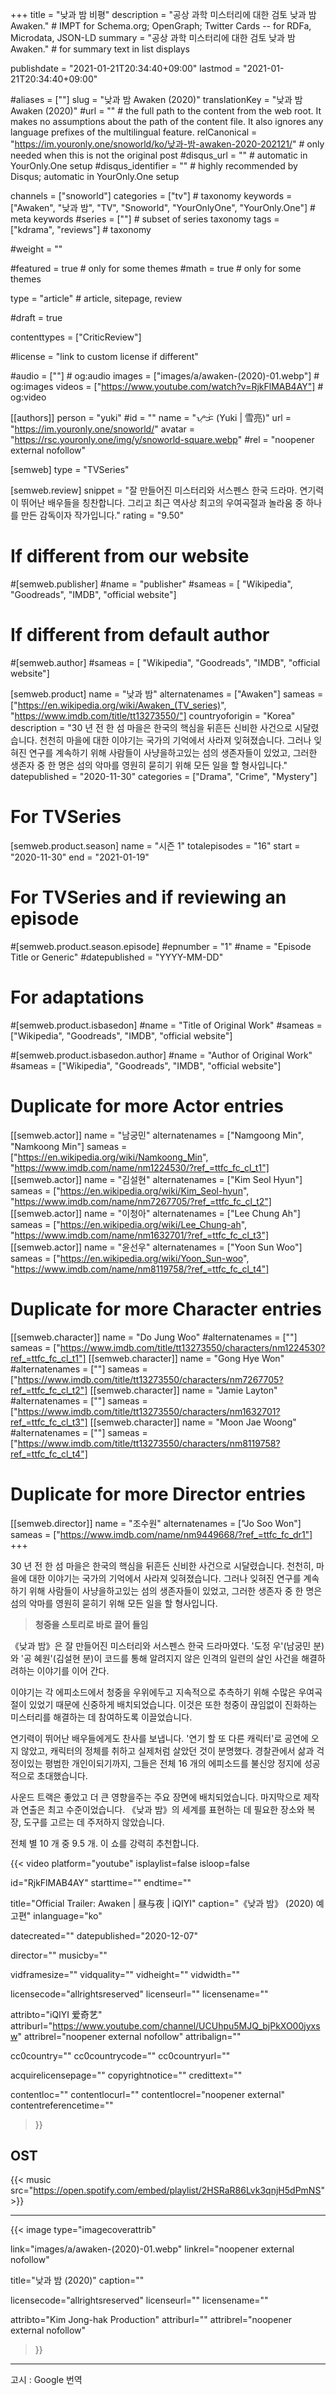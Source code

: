 +++
title = "낮과 밤 비평"
description = "공상 과학 미스터리에 대한 검토 낮과 밤 Awaken."													# IMPT for Schema.org; OpenGraph; Twitter Cards -- for RDFa, Microdata, JSON-LD
summary = "공상 과학 미스터리에 대한 검토 낮과 밤 Awaken."																											# for summary text in list displays

publishdate = "2021-01-21T20:34:40+09:00"
lastmod = "2021-01-21T20:34:40+09:00"

#aliases = [""]
slug = "낮과 밤 Awaken (2020)"
translationKey = "낮과 밤 Awaken (2020)"
#url = ""																														# the full path to the content from the web root. It makes no assumptions about the path of the content file. It also ignores any language prefixes of the multilingual feature.
relCanonical = "https://im.youronly.one/snoworld/ko/낮과-밤-awaken-2020-202121/"																									# only needed when this is not the original post
#disqus_url = ""                                                    # automatic in YourOnly.One setup
#disqus_identifier = ""                                             # highly recommended by Disqus; automatic in YourOnly.One setup

channels = ["snoworld"]
categories = ["tv"]                           # taxonomy
keywords = ["Awaken", "낮과 밤", "TV", "Snoworld", "YourOnlyOne", "YourOnly.One"]                                                   # meta keywords
#series = [""]																											# subset of series taxonomy
tags = ["kdrama", "reviews"]																						# taxonomy

#weight = ""

#featured = true																									# only for some themes
#math = true																											# only for some themes

type = "article"                                                           # article, sitepage, review

#draft = true

contenttypes = ["CriticReview"]

#license = "link to custom license if different"

#audio = [""]                                                       # og:audio
images = ["images/a/awaken-(2020)-01.webp"]                                                     # og:images
videos = ["https://www.youtube.com/watch?v=RjkFlMAB4AY"]                                                      # og:video

[[authors]]
  person = "yuki"
  #id = ""
  name = "ᜌᜓᜃᜒ (Yuki | 雪亮)"
  url = "https://im.youronly.one/snoworld/"
  avatar = "https://rsc.youronly.one/img/y/snoworld-square.webp"
  #rel = "noopener external nofollow"

[semweb]
type = "TVSeries"

[semweb.review]
snippet = "잘 만들어진 미스터리와 서스펜스 한국 드라마. 연기력이 뛰어난 배우들을 칭찬합니다. 그리고 최근 역사상 최고의 우여곡절과 놀라움 중 하나를 만든 감독이자 작가입니다."
rating = "9.50"

# If different from our website
#[semweb.publisher]
#name = "publisher"
#sameas = [ "Wikipedia", "Goodreads", "IMDB", "official website"]

# If different from default author
#[semweb.author]
#sameas = [ "Wikipedia", "Goodreads", "IMDB", "official website"]

[semweb.product]
name = "낮과 밤"
alternatenames = ["Awaken"]
sameas = ["https://en.wikipedia.org/wiki/Awaken_(TV_series)", "https://www.imdb.com/title/tt13273550/"]
countryoforigin = "Korea"
description = "30 년 전 한 섬 마을은 한국의 핵심을 뒤흔든 신비한 사건으로 시달렸습니다. 천천히 마을에 대한 이야기는 국가의 기억에서 사라져 잊혀졌습니다. 그러나 잊혀진 연구를 계속하기 위해 사람들이 사냥을하고있는 섬의 생존자들이 있었고, 그러한 생존자 중 한 명은 섬의 악마를 영원히 묻히기 위해 모든 일을 할 형사입니다."
datepublished = "2020-11-30"
categories = ["Drama", "Crime", "Mystery"]

# For TVSeries
[semweb.product.season]
name = "시즌 1"
totalepisodes = "16"
start = "2020-11-30"
end = "2021-01-19"

# For TVSeries and if reviewing an episode
#[semweb.product.season.episode]
#epnumber = "1"
#name = "Episode Title or Generic"
#datepublished = "YYYY-MM-DD"

# For adaptations
#[semweb.product.isbasedon]
#name = "Title of Original Work"
#sameas = ["Wikipedia", "Goodreads", "IMDB", "official website"]

#[semweb.product.isbasedon.author]
#name = "Author of Original Work"
#sameas = ["Wikipedia", "Goodreads", "IMDB", "official website"]

# Duplicate for more Actor entries
[[semweb.actor]]
name = "남궁민"
alternatenames = ["Namgoong Min", "Namkoong Min"]
sameas = ["https://en.wikipedia.org/wiki/Namkoong_Min", "https://www.imdb.com/name/nm1224530/?ref_=ttfc_fc_cl_t1"]
[[semweb.actor]]
name = "김설현"
alternatenames = ["Kim Seol Hyun"]
sameas = ["https://en.wikipedia.org/wiki/Kim_Seol-hyun", "https://www.imdb.com/name/nm7267705/?ref_=ttfc_fc_cl_t2"]
[[semweb.actor]]
name = "이청아"
alternatenames = ["Lee Chung Ah"]
sameas = ["https://en.wikipedia.org/wiki/Lee_Chung-ah", "https://www.imdb.com/name/nm1632701/?ref_=ttfc_fc_cl_t3"]
[[semweb.actor]]
name = "윤선우"
alternatenames = ["Yoon Sun Woo"]
sameas = ["https://en.wikipedia.org/wiki/Yoon_Sun-woo", "https://www.imdb.com/name/nm8119758/?ref_=ttfc_fc_cl_t4"]

# Duplicate for more Character entries
[[semweb.character]]
name = "Do Jung Woo"
#alternatenames = [""]
sameas = ["https://www.imdb.com/title/tt13273550/characters/nm1224530?ref_=ttfc_fc_cl_t1"]
[[semweb.character]]
name = "Gong Hye Won"
#alternatenames = [""]
sameas = ["https://www.imdb.com/title/tt13273550/characters/nm7267705?ref_=ttfc_fc_cl_t2"]
[[semweb.character]]
name = "Jamie Layton"
#alternatenames = [""]
sameas = ["https://www.imdb.com/title/tt13273550/characters/nm1632701?ref_=ttfc_fc_cl_t3"]
[[semweb.character]]
name = "Moon Jae Woong"
#alternatenames = [""]
sameas = ["https://www.imdb.com/title/tt13273550/characters/nm8119758?ref_=ttfc_fc_cl_t4"]

# Duplicate for more Director entries
[[semweb.director]]
name = "조수원"
alternatenames = ["Jo Soo Won"]
sameas = ["https://www.imdb.com/name/nm9449668/?ref_=ttfc_fc_dr1"]
+++

30 년 전 한 섬 마을은 한국의 핵심을 뒤흔든 신비한 사건으로 시달렸습니다. 천천히, 마을에 대한 이야기는 국가의 기억에서 사라져 잊혀졌습니다. 그러나 잊혀진 연구를 계속하기 위해 사람들이 사냥을하고있는 섬의 생존자들이 있었고, 그러한 생존자 중 한 명은 섬의 악마를 영원히 묻히기 위해 모든 일을 할 형사입니다.

<!--more-->

> **청중을 스토리로 바로 끌어 들임**

《낮과 밤》은 잘 만들어진 미스터리와 서스펜스 한국 드라마였다. '도정 우'(남궁민 분)와 '공 혜원'(김설현 분)이 코드를 통해 알려지지 않은 인격의 일련의 살인 사건을 해결하려하는 이야기를 이어 간다.

이야기는 각 에피소드에서 청중을 우위에두고 지속적으로 추측하기 위해 수많은 우여곡절이 있었기 때문에 신중하게 배치되었습니다. 이것은 또한 청중이 끊임없이 진화하는 미스터리를 해결하는 데 참여하도록 이끌었습니다.

연기력이 뛰어난 배우들에게도 찬사를 보냅니다. '연기 할 또 다른 캐릭터'로 공연에 오지 않았고, 캐릭터의 정체를 취하고 실제처럼 살았던 것이 분명했다. 경찰관에서 삶과 걱정이있는 평범한 개인이되기까지, 그들은 전체 16 개의 에피소드를 불신앙 정지에 성공적으로 초대했습니다.

사운드 트랙은 좋았고 더 큰 영향을주는 주요 장면에 배치되었습니다. 마지막으로 제작과 연출은 최고 수준이었습니다. 《낮과 밤》의 세계를 표현하는 데 필요한 장소와 복장, 도구를 고르는 데 주저하지 않았습니다.

전체 별 10 개 중 9.5 개. 이 쇼를 강력히 추천합니다.

{{< video
  platform="youtube"
  isplaylist=false
  isloop=false

  id="RjkFlMAB4AY"
  starttime=""
  endtime=""

  title="Official Trailer: Awaken | 昼与夜 | iQIYI"
  caption="《낮과 밤》 (2020) 예고편"
  inlanguage="ko"

  datecreated=""
  datepublished="2020-12-07"

  director=""
  musicby=""

  vidframesize=""
  vidquality=""
  vidheight=""
  vidwidth=""

  licensecode="allrightsreserved"
  licenseurl=""
  licensename=""

  attribto="iQIYI 爱奇艺"
  attriburl="https://www.youtube.com/channel/UCUhpu5MJQ_bjPkXO00jyxsw"
  attribrel="noopener external nofollow"
  attribalign=""

  cc0country=""
  cc0countrycode=""
  cc0countryurl=""

  acquirelicensepage=""
  copyrightnotice=""
  credittext=""

  contentloc=""
  contentlocurl=""
  contentlocrel="noopener external"
  contentreferencetime=""
>}}

## OST

{{< music src="https://open.spotify.com/embed/playlist/2HSRaR86Lvk3qnjH5dPmNS" >}}

---

{{< image
  type="imagecoverattrib"

  link="images/a/awaken-(2020)-01.webp"
  linkrel="noopener external nofollow"

  title="낮과 밤 (2020)"
  caption=""

  licensecode="allrightsreserved"
  licenseurl=""
  licensename=""

  attribto="Kim Jong-hak Production"
  attriburl=""
  attribrel="noopener external nofollow"
>}}

---

고시 : Google 번역

